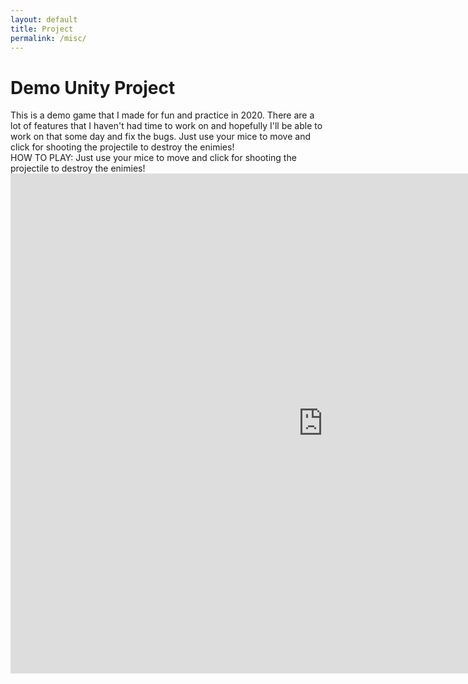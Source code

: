 ```yaml
---
layout: default
title: Project
permalink: /misc/
---
```


<div class="home">
    
  <h1 class="page-heading">Demo Unity Project</h1>
    <body>This is a demo game that I made for fun and practice in 2020. There are a lot of features 
that I haven't had time to work on and hopefully I'll be able to work on that some day and fix the bugs. 
 Just use your mice to move and click for shooting the projectile to destroy the enimies!
</body>
<br>
 <body>HOW TO PLAY: 
        Just use your mice to move and click for shooting the projectile to destroy the enimies!

</body>
    <iframe width="1000" height="800" src="https://jimk100.github.io/shooter/" frameborder="0" allowfullscreen></iframe>




</div>
